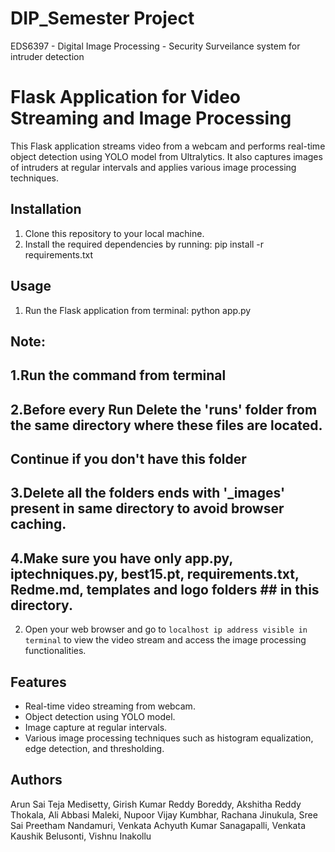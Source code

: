 # DIP_Semester Project
 EDS6397 - Digital Image Processing - Security Surveilance system for intruder detection
# Flask Application for Video Streaming and Image Processing

This Flask application streams video from a webcam and performs real-time object detection using YOLO model from Ultralytics. It also captures images of intruders at regular intervals and applies various image processing techniques.

## Installation

1. Clone this repository to your local machine.
2. Install the required dependencies by running: pip install -r requirements.txt

## Usage

1. Run the Flask application from terminal: python app.py
## Note: 
## 1.Run the command from terminal
## 2.Before every Run Delete the 'runs' folder from the same directory where these files are located. 
##   Continue if you don't have this folder
## 3.Delete all the folders ends with '_images' present in same directory to avoid browser caching.
## 4.Make sure you have only app.py, iptechniques.py, best15.pt, requirements.txt, Redme.md, templates and logo folders ##   in this directory.


2. Open your web browser and go to `localhost ip address visible in terminal` to view the video stream and access the image processing functionalities.

## Features

- Real-time video streaming from webcam.
- Object detection using YOLO model.
- Image capture at regular intervals.
- Various image processing techniques such as histogram equalization, edge detection, and thresholding.

## Authors

Arun Sai Teja Medisetty,
Girish Kumar Reddy Boreddy,
Akshitha Reddy Thokala, 
Ali Abbasi Maleki, 
Nupoor Vijay Kumbhar, 
Rachana Jinukula, 
Sree Sai Preetham Nandamuri, 
Venkata Achyuth Kumar Sanagapalli,
Venkata Kaushik Belusonti, 
Vishnu Inakollu